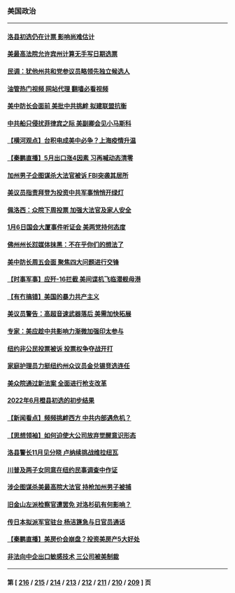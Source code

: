 ### 美国政治
---
#### [洛县初选仍在计票 影响尚难估计](../../pages/ncid1078159/n13756209.md?06101245) 
#### [美最高法院允许宾州计算无手写日期选票](../../pages/ncid1078159/n13756225.md?06101245) 
#### [民调：犹他州共和党参议员略领先独立候选人](../../pages/ncid1078159/n13756103.md?06101245) 
#### [油管热门视频 网站代理 翻墙必看视频](http://209.222.30.114:81/youtube.html?06101245)
#### [美中防长会面前 美批中共挑衅 拟建联盟抗衡](../../pages/ncid1078159/n13755925.md?06101245) 
#### [中共船只侵扰菲律宾之际 美副卿会见小马斯科](../../pages/ncid1078159/n13755986.md?06101245) 
#### [【横河观点】台积电成美中必争？上海疫情升温](../../pages/ncid1078159/n13756147.md?06101245) 
#### [【秦鹏直播】5月出口涨4因素 习再喊动态清零](../../pages/ncid1078159/n13756107.md?06101245) 
#### [加州男子企图谋杀大法官被诉 FBI突袭其居所](../../pages/ncid1078159/n13756052.md?06101245) 
#### [美议员指责拜登为投资中共军事悄悄开绿灯](../../pages/ncid1078159/n13756097.md?06101245) 
#### [佩洛西：众院下周投票 加强大法官及家人安全](../../pages/ncid1078159/n13756009.md?06101245) 
#### [1月6日国会大厦事件听证会 美两党持何态度](../../pages/ncid1078159/n13755913.md?06101245) 
#### [佛州州长怼媒体抹黑：不在乎你们的想法了](../../pages/ncid1078159/n13755901.md?06101245) 
#### [美中防长周五会面 聚焦四大问题进行交锋](../../pages/ncid1078159/n13755758.md?06101245) 
#### [【时事军事】应歼-16拦截 美间谍机飞临潜舰母港](../../pages/ncid1078159/n13755530.md?06101245) 
#### [【有冇搞错】美国的暴力共产主义](../../pages/ncid1078159/n13755507.md?06101245) 
#### [美议员警告：高超音速武器落后 美需加快拓展](../../pages/ncid1078159/n13755647.md?06101245) 
#### [专家：美应趁中共影响力渐微加强印太参与](../../pages/ncid1078159/n13755516.md?06101245) 
#### [纽约非公民投票被诉 投票权争夺战开打](../../pages/ncid1078159/n13755486.md?06101245) 
#### [家庭护理员力挺纽约州众议员金兑锡竞选连任](../../pages/ncid1078159/n13755464.md?06101245) 
#### [美众院通过新法案 全面进行枪支改革](../../pages/ncid1078159/n13755378.md?06101245) 
#### [2022年6月橙县初选的初步结果](../../pages/ncid1078159/n13755426.md?06101245) 
#### [【新闻看点】频频挑衅西方 中共内部遇危机？](../../pages/ncid1078159/n13755017.md?06101245) 
#### [【思想领袖】如何迫使大公司放弃觉醒意识形态](../../pages/ncid1078159/n13723724.md?06101245) 
#### [洛县警长11月见分晓 卢纳续挑战维拉纽瓦](../../pages/ncid1078159/n13755396.md?06101245) 
#### [川普及两子女同意在纽约民事调查中作证](../../pages/ncid1078159/n13755222.md?06101245) 
#### [涉企图谋杀美最高院大法官 持枪加州男子被捕](../../pages/ncid1078159/n13755263.md?06101245) 
#### [旧金山左派检察官遭罢免 对洛杉矶有何影响？](../../pages/ncid1078159/n13755264.md?06101245) 
#### [传日本拟派军官驻台 杨洁篪急与日官员通话](../../pages/ncid1078159/n13755097.md?06101245) 
#### [【秦鹏直播】美房价会崩盘？投资美房产5大好处](../../pages/ncid1078159/n13755237.md?06101245) 
#### [非法向中企出口敏感技术 三公司被美制裁](../../pages/ncid1078159/n13755233.md?06101245) 

---
#### 第 [ [216](./216.md?06101245) / [215](./215.md?06101245) / [214](./214.md?06101245) / [213](./213.md?06101245) / [212](./212.md?06101245) / [211](./211.md?06101245) / [210](./210.md?06101245) / [209](./209.md?06101245) ] 页
